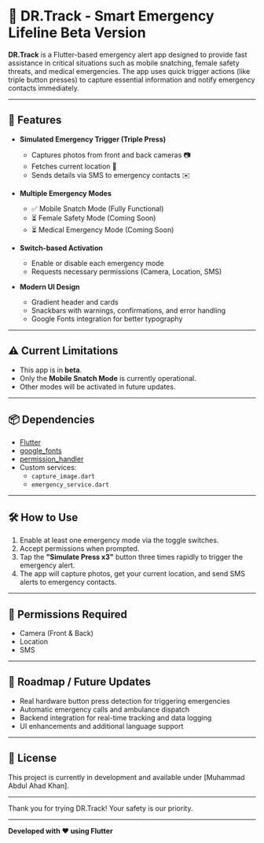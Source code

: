 # 📱 DR.Track - Smart Emergency Lifeline Beta Version

**DR.Track** is a Flutter-based emergency alert app designed to provide fast assistance in critical situations such as mobile snatching, female safety threats, and medical emergencies. The app uses quick trigger actions (like triple button presses) to capture essential information and notify emergency contacts immediately.

---

## 🚀 Features

- **Simulated Emergency Trigger (Triple Press)**
  - Captures photos from front and back cameras 📷
  - Fetches current location 📍
  - Sends details via SMS to emergency contacts ✉️

- **Multiple Emergency Modes**
  - ✅ Mobile Snatch Mode (Fully Functional)
  - ⏳ Female Safety Mode (Coming Soon)
  - ⏳ Medical Emergency Mode (Coming Soon)

- **Switch-based Activation**
  - Enable or disable each emergency mode
  - Requests necessary permissions (Camera, Location, SMS)

- **Modern UI Design**
  - Gradient header and cards
  - Snackbars with warnings, confirmations, and error handling
  - Google Fonts integration for better typography

---

## ⚠️ Current Limitations

- This app is in **beta**.
- Only the **Mobile Snatch Mode** is currently operational.
- Other modes will be activated in future updates.

---

## 📦 Dependencies

- [Flutter](https://flutter.dev/)
- [google_fonts](https://pub.dev/packages/google_fonts)
- [permission_handler](https://pub.dev/packages/permission_handler)
- Custom services:
  - `capture_image.dart`
  - `emergency_service.dart`

---

## 🛠️ How to Use

1. Enable at least one emergency mode via the toggle switches.
2. Accept permissions when prompted.
3. Tap the **"Simulate Press x3"** button three times rapidly to trigger the emergency alert.
4. The app will capture photos, get your current location, and send SMS alerts to emergency contacts.

---

## 🔐 Permissions Required

- Camera (Front & Back)
- Location
- SMS

---

## 📅 Roadmap / Future Updates

- Real hardware button press detection for triggering emergencies
- Automatic emergency calls and ambulance dispatch
- Backend integration for real-time tracking and data logging
- UI enhancements and additional language support

---

## 📝 License

This project is currently in development and available under [Muhammad Abdul Ahad Khan].

---

Thank you for trying DR.Track! Your safety is our priority. 

---

**Developed with ❤️ using Flutter**

